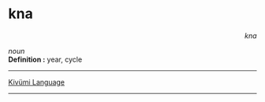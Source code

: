 
# kna

<div align="right"><i>kna</i></div>

*noun*  
**Definition :** year, cycle  

---

[Kivümi Language](../README.md)

---
